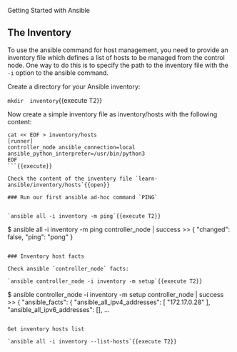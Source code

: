 Getting Started with Ansible

## The Inventory
To use the ansible command for host management, you need to provide an inventory file which defines a list of hosts to be managed from the control node. One way to do this is to specify the path to the inventory file with the `-i` option to the ansible command.


Create a directory for your Ansible inventory:

`mkdir  inventory`{{execute T2}}

Now create a simple inventory file as inventory/hosts with the following content:

```
cat << EOF > inventory/hosts
[runner]
controller_node ansible_connection=local ansible_python_interpreter=/usr/bin/python3
EOF
```{{execute}}

Check the content of the inventory file `learn-ansible/inventory/hosts`{{open}}

### Run our first ansible ad-hoc command `PING`


`ansible all -i inventory -m ping`{{execute T2}}

```
$ ansible all -i inventory -m ping
controller_node | success >> {
    "changed": false, 
    "ping": "pong"
}
```

### Inventory host facts

Check ansible `controller_node` facts:

`ansible controller_node -i inventory -m setup`{{execute T2}}

```
$ ansible controller_node -i inventory -m setup
controller_node | success >> {
    "ansible_facts": {
        "ansible_all_ipv4_addresses": [
            "172.17.0.28"
        ], 
        "ansible_all_ipv6_addresses": [], 
        ...
```

Get inventory hosts list

`ansible all -i inventory --list-hosts`{{execute T2}}
